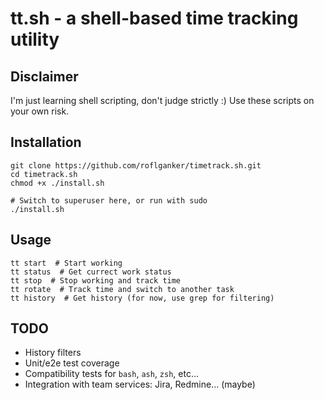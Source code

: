 # tt.sh - a shell-based time tracking utility


## Disclaimer

I'm just learning shell scripting, don't judge strictly :)
Use these scripts on your own risk.


## Installation

```shell
git clone https://github.com/roflganker/timetrack.sh.git
cd timetrack.sh
chmod +x ./install.sh

# Switch to superuser here, or run with sudo
./install.sh
```


## Usage

```shell
tt start  # Start working
tt status  # Get currect work status  
tt stop  # Stop working and track time
tt rotate  # Track time and switch to another task
tt history  # Get history (for now, use grep for filtering)
```


## TODO

- History filters
- Unit/e2e test coverage
- Compatibility tests for `bash`, `ash`, `zsh`, etc...
- Integration with team services: Jira, Redmine... (maybe)

